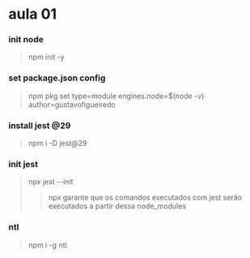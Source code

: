# aula 01

### init node
> npm init -y

### set package.json config
> npm pkg set type=module engines.node=$(node -v) author=gustavofigueiredo

### install jest @29
> npm i -D jest@29

### init jest
> npx jest --init
>> npx garante que os comandos executados com jest serão executados a partir dessa node_modules

### ntl
> npm i -g ntl